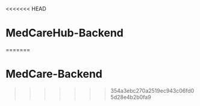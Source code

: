 <<<<<<< HEAD
# MedCareHub-Backend
=======
# MedCare-Backend
>>>>>>> 354a3ebc270a2519ec943c06fd05d28e4b2b0fa9
